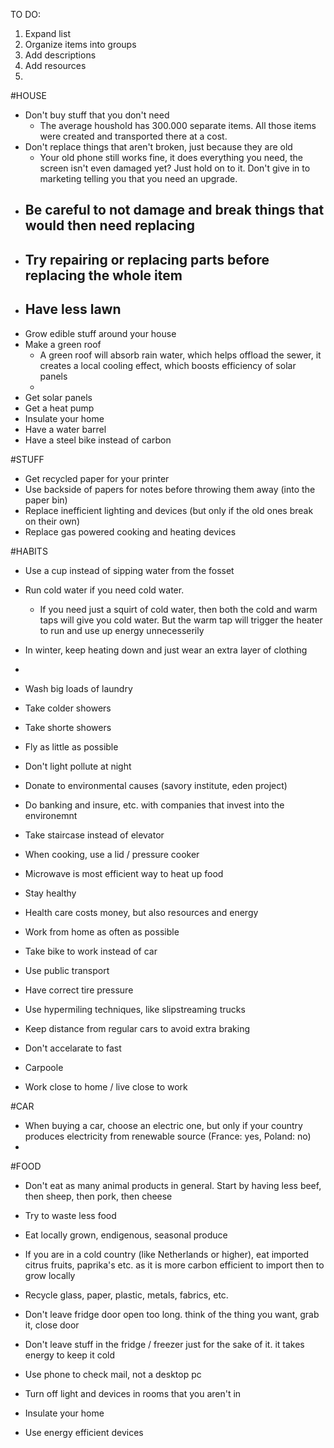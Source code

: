 TO DO:

1. Expand list
2. Organize items into groups
3. Add descriptions
4. Add resources
5.




#HOUSE
- Don't buy stuff that you don't need
  - The average houshold has 300.000 separate items. All those items were created and transported there at a cost.
- Don't replace things that aren't broken, just because they are old
  - Your old phone still works fine, it does everything you need, the screen isn't even damaged yet? Just hold on to it. Don't give in to marketing telling you that you need an upgrade.
- Be careful to not damage and break things that would then need replacing
  -
- Try repairing or replacing parts before replacing the whole item
  -
- Have less lawn
  -
- Grow edible stuff around your house
- Make a green roof
  - A green roof will absorb rain water, which helps offload the sewer, it creates a local cooling effect, which boosts efficiency of solar panels
  -
- Get solar panels
- Get a heat pump
- Insulate your home
- Have a water barrel
- Have a steel bike instead of carbon





#STUFF
- Get recycled paper for your printer
- Use backside of papers for notes before throwing them away (into the paper bin)
- Replace inefficient lighting and devices (but only if the old ones break on their own)
- Replace gas powered cooking and heating devices



#HABITS
- Use a cup instead of sipping water from the fosset
- Run cold water if you need cold water.
  - If you need just a squirt of cold water, then both the cold and warm taps will give you cold water. But the warm tap will trigger the heater to run and use up energy unnecesserily
- In winter, keep heating down and just wear an extra layer of clothing
-


- Wash big loads of laundry
- Take colder showers
- Take shorte showers
- Fly as little as possible

- Don't light pollute at night
- Donate to environmental causes (savory institute, eden project)
- Do banking and insure, etc. with companies that invest into the environemnt
- Take staircase instead of elevator
- When cooking, use a lid / pressure cooker
- Microwave is most efficient way to heat up food

- Stay healthy
 - Health care costs money, but also resources and energy

- Work from home as often as possible
- Take bike to work instead of car
- Use public transport
- Have correct tire pressure
- Use hypermiling techniques, like slipstreaming trucks
- Keep distance from regular cars to avoid extra braking
- Don't accelarate to fast
- Carpoole
- Work close to home / live close to work



#CAR
- When buying a car, choose an electric one, but only if your country produces electricity from renewable source (France: yes, Poland: no)
-



#FOOD
- Don't eat as many animal products in general. Start by having less beef, then sheep, then pork, then cheese
- Try to waste less food





- Eat locally grown, endigenous, seasonal produce
- If you are in a cold country (like Netherlands or higher), eat imported citrus fruits, paprika's etc. as it is more carbon efficient to import then to grow locally




- Recycle glass, paper, plastic, metals, fabrics, etc.
- Don't leave fridge door open too long. think of the thing you want, grab it, close door
- Don't leave stuff in the fridge / freezer just for the sake of it. it takes energy to keep it cold
- Use phone to check mail, not a desktop pc
- Turn off light and devices in rooms that you aren't in
- Insulate your home
- Use energy efficient devices